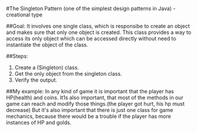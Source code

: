 #The Singleton Pattern (one of the simplest design patterns in Java) - creational type

##Goal:
It involves one single class, which is responsibe to create an object and makes sure that only one object is created. This class provides a way to access its only object which can be accessed directly without need to instantiate the object of the class.

##Steps:   
1) Create a (Singleton) class.
2) Get the only object from the singleton class.
3) Verify the output.
	
##My example:
In any kind of game it is important that the player has HP(health) and coins. It1s also important, that most of the methods in our game can reach and modify those things.(the player got hurt, his hp must decrease) But it's also important that there is just one class for game mechanics, because there would be a trouble if the player has more instances of HP and golds.